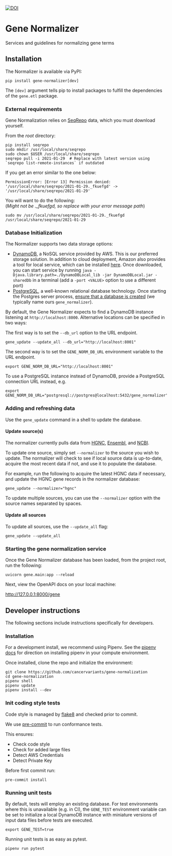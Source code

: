 [![DOI](https://zenodo.org/badge/309797998.svg)](https://zenodo.org/badge/latestdoi/309797998)

# Gene Normalizer
Services and guidelines for normalizing gene terms

## Installation

The Normalizer is available via PyPI:

```commandline
pip install gene-normalizer[dev]
```

The `[dev]` argument tells pip to install packages to fulfill the dependencies of the `gene.etl` package.

### External requirements

Gene Normalization relies on [SeqRepo](https://github.com/biocommons/biocommons.seqrepo) data, which you must download yourself.

From the _root_ directory:
```
pip install seqrepo
sudo mkdir /usr/local/share/seqrepo
sudo chown $USER /usr/local/share/seqrepo
seqrepo pull -i 2021-01-29  # Replace with latest version using `seqrepo list-remote-instances` if outdated
```

If you get an error similar to the one below:
```
PermissionError: [Error 13] Permission denied: '/usr/local/share/seqrepo/2021-01-29._fkuefgd' -> '/usr/local/share/seqrepo/2021-01-29'
```

You will want to do the following:\
(*Might not be ._fkuefgd, so replace with your error message path*)

```console
sudo mv /usr/local/share/seqrepo/2021-01-29._fkuefgd /usr/local/share/seqrepo/2021-01-29
```

### Database Initialization

The Normalizer supports two data storage options:

* [DynamoDB](https://aws.amazon.com/dynamodb), a NoSQL service provided by AWS. This is our preferred storage solution. In addition to cloud deployment, Amazon also provides a tool for local service, which can be installed [here](https://docs.aws.amazon.com/amazondynamodb/latest/developerguide/DynamoDBLocal.DownloadingAndRunning.html). Once downloaded, you can start service by running `java -Djava.library.path=./DynamoDBLocal_lib -jar DynamoDBLocal.jar -sharedDb` in a terminal (add a `-port <VALUE>` option to use a different port)
* [PostgreSQL](https://www.postgresql.org/), a well-known relational database technology. Once starting the Postgres server process, [ensure that a database is created](https://www.postgresql.org/docs/current/sql-createdatabase.html) (we typically name ours `gene_normalizer`).

By default, the Gene Normalizer expects to find a DynamoDB instance listening at `http://localhost:8000`. Alternative locations can be specified in two ways:

The first way is to set the `--db_url` option to the URL endpoint.

```commandline
gene_update --update_all --db_url="http://localhost:8001"
```

The second way is to set the `GENE_NORM_DB_URL` environment variable to the URL endpoint.
```commandline
export GENE_NORM_DB_URL="http://localhost:8001"
```

To use a PostgreSQL instance instead of DynamoDB, provide a PostgreSQL connection URL instead, e.g.

```commandline
export GENE_NORM_DB_URL="postgresql://postgres@localhost:5432/gene_normalizer"
```

### Adding and refreshing data

Use the `gene_update` command in a shell to update the database.

#### Update source(s)

The normalizer currently pulls data from [HGNC](https://www.genenames.org/), [Ensembl](https://useast.ensembl.org/index.html), and [NCBI](https://www.ncbi.nlm.nih.gov/gene/).

To update one source, simply set `--normalizer` to the source you wish to update. The normalizer will check to see if local source data is up-to-date, acquire the most recent data if not, and use it to populate the database.

For example, run the following to acquire the latest HGNC data if necessary, and update the HGNC gene records in the normalizer database:

```commandline
gene_update --normalizer="hgnc"
```

To update multiple sources, you can use the `--normalizer` option with the source names separated by spaces.

#### Update all sources

To update all sources, use the `--update_all` flag:

```commandline
gene_update --update_all
```

### Starting the gene normalization service

Once the Gene Normalizer database has been loaded, from the project root, run the following:

```commandline
uvicorn gene.main:app --reload
```

Next, view the OpenAPI docs on your local machine:

http://127.0.0.1:8000/gene

## Developer instructions
The following sections include instructions specifically for developers.

### Installation
For a development install, we recommend using Pipenv. See the
[pipenv docs](https://pipenv-fork.readthedocs.io/en/latest/#install-pipenv-today)
for direction on installing pipenv in your compute environment.

Once installed, clone the repo and initialize the environment:

```commandline
git clone https://github.com/cancervariants/gene-normalization
cd gene-normalization
pipenv shell
pipenv update
pipenv install --dev
```

### Init coding style tests

Code style is managed by [flake8](https://github.com/PyCQA/flake8) and checked prior to commit.

We use [pre-commit](https://pre-commit.com/#usage) to run conformance tests.

This ensures:

* Check code style
* Check for added large files
* Detect AWS Credentials
* Detect Private Key

Before first commit run:

```commandline
pre-commit install
```

### Running unit tests

By default, tests will employ an existing database. For test environments where this is unavailable (e.g. in CI), the `GENE_TEST` environment variable can be set to initialize a local DynamoDB instance with miniature versions of input data files before tests are executed.

```commandline
export GENE_TEST=true
```

Running unit tests is as easy as pytest.

```commandline
pipenv run pytest
```

